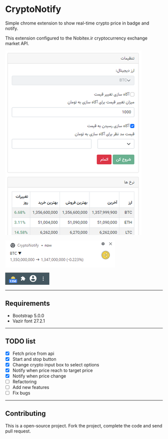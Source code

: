 # CryptoNotify
Simple chrome extension to show real-time crypto price in badge and notify.

This extension configured to the Nobitex.ir cryptocurrency exchange market API.

![demo1](https://raw.githubusercontent.com/farhadmpr/CryptoNotify/main/demo/Screen1.png)

![demo2](https://raw.githubusercontent.com/farhadmpr/CryptoNotify/main/demo/Screen3.png)

![demo3](https://raw.githubusercontent.com/farhadmpr/CryptoNotify/main/demo/Screen2.png)

------------
## Requirements
- Bootstrap 5.0.0
- Vazir font 27.2.1

------------
## TODO list
- [x] Fetch price from api
- [x] Start and stop button
- [x] Change crypto input box to select options
- [x] Notify when price reach to target price
- [x] Notify when price change
- [ ] Refactoring
- [ ] Add new features
- [ ] Fix bugs

------------
## Contributing
This is a open-source project. Fork the project, complete the code and send pull request.